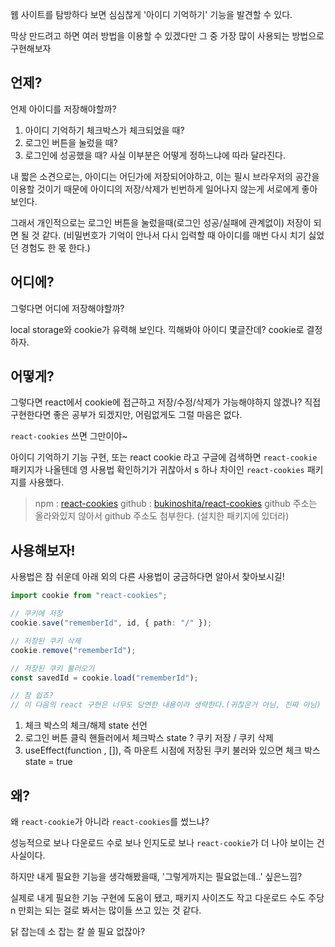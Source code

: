 웹 사이트를 탐방하다 보면 심심찮게 '아이디 기억하기' 기능을 발견할 수 있다.

막상 만드려고 하면 여러 방법을 이용할 수 있겠다만 그 중 가장 많이 사용되는 방법으로 구현해보자

## 언제?
언제 아이디를 저장해야할까? 
1. 아이디 기억하기 체크박스가 체크되었을 때? 
2. 로그인 버튼을 눌렀을 때? 
3. 로그인에 성공했을 때?
사실 이부분은 어떻게 정하느냐에 따라 달라진다.

내 짧은 소견으로는, 아이디는 어딘가에 저장되어야하고, 이는 필시 브라우저의 공간을 이용할 것이기 때문에 아이디의 저장/삭제가 빈번하게 일어나지 않는게 서로에게 좋아보인다.

그래서 개인적으로는 로그인 버튼을 눌렀을때(로그인 성공/실패에 관계없이) 저장이 되면 될 것 같다.
(비밀번호가 기억이 안나서 다시 입력할 때 아이디를 매번 다시 치기 싫었던 경험도 한 몫 한다.)

## 어디에?
그렇다면 어디에 저장해야할까?

local storage와 cookie가 유력해 보인다.
끽해봐야 아이디 몇글잔데? cookie로 결정하자.

## 어떻게?
그렇다면 react에서 cookie에 접근하고 저장/수정/삭제가 가능해야하지 않겠나?
직접 구현한다면 좋은 공부가 되겠지만, 어림없게도 그럴 마음은 없다.

`react-cookies` 쓰면 그만이야~

아이디 기억하기 기능 구현, 또는 react cookie 라고 구글에 검색하면 `react-cookie` 패키지가 나올텐데 영 사용법 확인하기가 귀찮아서 s 하나 차이인 `react-cookies` 패키지를 사용했다.

>npm : [react-cookies](https://www.npmjs.com/package/react-cookies)
github : [bukinoshita/react-cookies](https://github.com/bukinoshita/react-cookies/)
github 주소는 올라와있지 않아서 github 주소도 첨부한다. (설치한 패키지에 있더라)


## 사용해보자!

사용법은 참 쉬운데 아래 외의 다른 사용법이 궁금하다면 알아서 찾아보시길!
``` ts
import cookie from "react-cookies";

// 쿠키에 저장
cookie.save("rememberId", id, { path: "/" });

// 저장된 쿠키 삭제
cookie.remove("rememberId");

// 저장된 쿠키 불러오기
const savedId = cookie.load("rememberId");

// 참 쉽죠?
// 이 다음의 react 구현은 너무도 당연한 내용이라 생략한다.(귀찮은거 아님, 진짜 아님)
```

1. 체크 박스의 체크/해제 state 선언
2. 로그인 버튼 클릭 핸들러에서 체크박스 state ? 쿠키 저장 / 쿠키 삭제
3. useEffect(function , []), 즉 마운트 시점에 저장된 쿠키 불러와 있으면 체크 박스 state = true

## 왜?
왜 `react-cookie`가 아니라 `react-cookies`를 썼느냐?

성능적으로 보나 다운로드 수로 보나 인지도로 보나 `react-cookie`가 더 나아 보이는 건 사실이다. 

하지만 내게 필요한 기능을 생각해봤을때, '그렇게까지는 필요없는데..' 싶은느낌?

실제로 내게 필요한 기능 구현에 도움이 됐고, 패키지 사이즈도 작고 
다운로드 수도 주당 n 만회는 되는 걸로 봐서는 많이들 쓰고 있는 것 같다.

닭 잡는데 소 잡는 칼 쓸 필요 없잖아?
